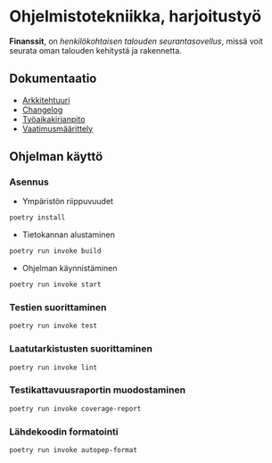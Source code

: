 # Ohjelmistotekniikka, harjoitustyö

__Finanssit__, on _henkilökohtaisen talouden seurantasovellus_, missä voit seurata oman talouden kehitystä ja rakennetta.

## Dokumentaatio
- [Arkkitehtuuri](https://github.com/mpajuka/finanssit/blob/main/dokumentaatio/arkkitehtuuri.md)
- [Changelog](https://github.com/mpajuka/finanssit/blob/main/dokumentaatio/changelog.md)
- [Työaikakirjanpito](https://github.com/mpajuka/finanssit/blob/main/dokumentaatio/tuntikirjanpito.md)
- [Vaatimusmäärittely](https://github.com/mpajuka/finanssit/blob/main/dokumentaatio/vaatimusmaarittely.md)

## Ohjelman käyttö
### Asennus
- Ympäristön riippuvuudet
```bash
poetry install
```
- Tietokannan alustaminen
```bash
poetry run invoke build
```
- Ohjelman käynnistäminen
```bash
poetry run invoke start
```

### Testien suorittaminen
```bash
poetry run invoke test
```

### Laatutarkistusten suorittaminen
```bash
poetry run invoke lint
```

### Testikattavuusraportin muodostaminen
```bash
poetry run invoke coverage-report
```

### Lähdekoodin formatointi
```bash
poetry run invoke autopep-format
```
